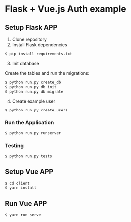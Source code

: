# Flask + Vue.js Auth example



## Setup Flask APP

1. Clone repository
2. Install Flask dependencies

```sh
$ pip install requirements.txt

```
3. Init database

Create the tables and run the migrations:

```sh
$ python run.py create_db
$ python run.py db init
$ python run.py db migrate
```

4. Create example user

```sh
$ python run.py create_users
```
### Run the Application

```sh
$ python run.py runserver
```

### Testing

```sh
$ python run.py tests
```

## Setup Vue APP
```sh
$ cd client
$ yarn install
```
## Run Vue APP
```sh
$ yarn run serve
```
